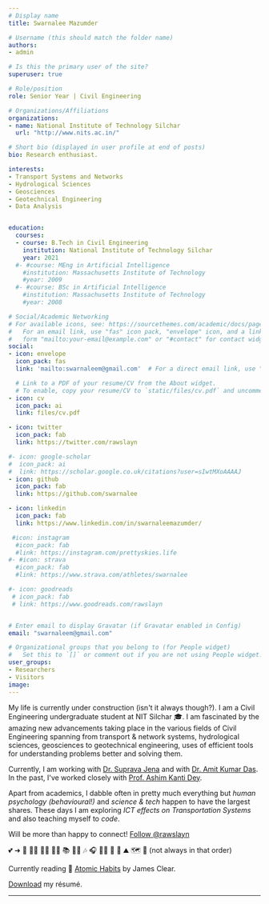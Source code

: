 ```yaml
---
# Display name
title: Swarnalee Mazumder

# Username (this should match the folder name)
authors:
- admin

# Is this the primary user of the site?
superuser: true

# Role/position
role: Senior Year | Civil Engineering

# Organizations/Affiliations
organizations:
- name: National Institute of Technology Silchar
  url: "http://www.nits.ac.in/"

# Short bio (displayed in user profile at end of posts)
bio: Research enthusiast.

interests:
- Transport Systems and Networks
- Hydrological Sciences
- Geosciences 
- Geotechnical Engineering
- Data Analysis


education:
  courses:
  - course: B.Tech in Civil Engineering
    institution: National Institute of Technology Silchar
    year: 2021
  #- #course: MEng in Artificial Intelligence
    #institution: Massachusetts Institute of Technology
    #year: 2009
  #- #course: BSc in Artificial Intelligence
    #institution: Massachusetts Institute of Technology
    #year: 2008

# Social/Academic Networking
# For available icons, see: https://sourcethemes.com/academic/docs/page-builder/#icons
#   For an email link, use "fas" icon pack, "envelope" icon, and a link in the
#   form "mailto:your-email@example.com" or "#contact" for contact widget.
social:
- icon: envelope
  icon_pack: fas
  link: 'mailto:swarnaleem@gmail.com'  # For a direct email link, use "mailto:test@example.org".

  # Link to a PDF of your resume/CV from the About widget.
  # To enable, copy your resume/CV to `static/files/cv.pdf` and uncomment the lines below.
- icon: cv
  icon_pack: ai
  link: files/cv.pdf

- icon: twitter
  icon_pack: fab
  link: https://twitter.com/rawslayn

#- icon: google-scholar
#  icon_pack: ai
#  link: https://scholar.google.co.uk/citations?user=sIwtMXoAAAAJ
- icon: github
  icon_pack: fab
  link: https://github.com/swarnalee

- icon: linkedin
  icon_pack: fab
  link: https://www.linkedin.com/in/swarnaleemazumder/

 #icon: instagram
  #icon_pack: fab
  #link: https://instagram.com/prettyskies.life
#- #icon: strava
  #icon_pack: fab
  #link: https://www.strava.com/athletes/swarnalee

#- icon: goodreads
 # icon_pack: fab
 # link: https://www.goodreads.com/rawslayn


# Enter email to display Gravatar (if Gravatar enabled in Config)
email: "swarnaleem@gmail.com"

# Organizational groups that you belong to (for People widget)
#   Set this to `[]` or comment out if you are not using People widget.
user_groups:
- Researchers
- Visitors
image:
---
```

My life is currently under construction (isn't it always though?).
I am a Civil Engineering undergraduate student at NIT Silchar :mortar_board:. I am fascinated by the amazing new advancements taking place in the various fields of Civil Engineering spanning from transport & network systems, hydrological sciences, geosciences to geotechnical engineering, uses of efficient tools for understanding problems better and solving them. 

Currently, I am working with [Dr. Suprava Jena](http://www.nits.ac.in/departments/civil/civil.php) and with [Dr. Amit Kumar Das](http://www.nits.ac.in/departments/civil/civil.php).
In the past, I've worked closely with [Prof. Ashim Kanti Dey](http://www.nits.ac.in/departments/civil/civil.php).


Apart from academics, I dabble often in pretty much everything but *human psychology (behavioural!)* and *science & tech* happen to have the largest shares. These days I am exploring *ICT effects on Transportation Systems* and also teaching myself to *code*.

Will be more than happy to connect! <a href="https://twitter.com/rawslayn?ref_src=twsrc%5Etfw" class="twitter-follow-button" data-show-count="false">Follow @rawslayn</a><script async src="https://platform.twitter.com/widgets.js" charset="utf-8"></script>

:two_hearts: ➜ :city_sunrise: :running_woman: :swimming_woman:  :woman_student: :books: :woman_technologist: :notes: :headphones: :woman_cook: :seedling: :dancer: :mountain: :world_map: :city_sunset: (not always in that order) 

Currently reading :book: [Atomic Habits](https://jamesclear.com/atomic-habits) by James Clear.

 <i class="fas fa-download"></i> [Download](/files/cv.pdf) my résumé.

---
